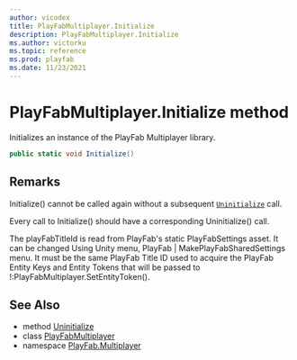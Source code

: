 ```yaml
---
author: vicodex
title: PlayFabMultiplayer.Initialize
description: PlayFabMultiplayer.Initialize
ms.author: victorku
ms.topic: reference
ms.prod: playfab
ms.date: 11/23/2021
---
```


# PlayFabMultiplayer.Initialize method

Initializes an instance of the PlayFab Multiplayer library.

```csharp
public static void Initialize()
```

## Remarks

Initialize() cannot be called again without a subsequent [`Uninitialize`](./Uninitialize.md) call.

Every call to Initialize() should have a corresponding Uninitialize() call.

The playFabTitleId is read from PlayFab's static PlayFabSettings asset. It can be changed Using Unity menu, PlayFab &#x7C; MakePlayFabSharedSettings menu. It must be the same PlayFab Title ID used to acquire the PlayFab Entity Keys and Entity Tokens that will be passed to !:PlayFabMultiplayer.SetEntityToken().

## See Also

* method [Uninitialize](./Uninitialize.md)
* class [PlayFabMultiplayer](../PlayFabMultiplayer.md)
* namespace [PlayFab.Multiplayer](../../PlayFabMultiplayerSDK.md)


